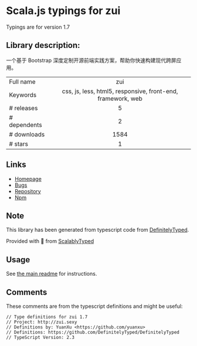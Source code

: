 
# Scala.js typings for zui

Typings are for version 1.7

## Library description:
一个基于 Bootstrap 深度定制开源前端实践方案，帮助你快速构建现代跨屏应用。

|                    |                 |
| ------------------ | :-------------: |
| Full name          | zui |
| Keywords           | css, js, less, html5, responsive, front-end, framework, web |
| # releases         | 5 |
| # dependents       | 2 |
| # downloads        | 1584 |
| # stars            | 1 |

## Links
- [Homepage](http://zui.sexy)
- [Bugs](https://github.com/easysoft/zui/issues)
- [Repository](https://github.com/easysoft/zui)
- [Npm](https://www.npmjs.com/package/zui)
    


## Note
This library has been generated from typescript code from [DefinitelyTyped](https://definitelytyped.org).

Provided with :purple_heart: from [ScalablyTyped](https://github.com/oyvindberg/ScalablyTyped)

## Usage
See [the main readme](../../readme.md) for instructions.

## Comments

These comments are from the typescript definitions and might be useful:
```
// Type definitions for zui 1.7
// Project: http://zui.sexy
// Definitions by: YuanXu <https://github.com/yuanxu>
// Definitions: https://github.com/DefinitelyTyped/DefinitelyTyped
// TypeScript Version: 2.3

```

